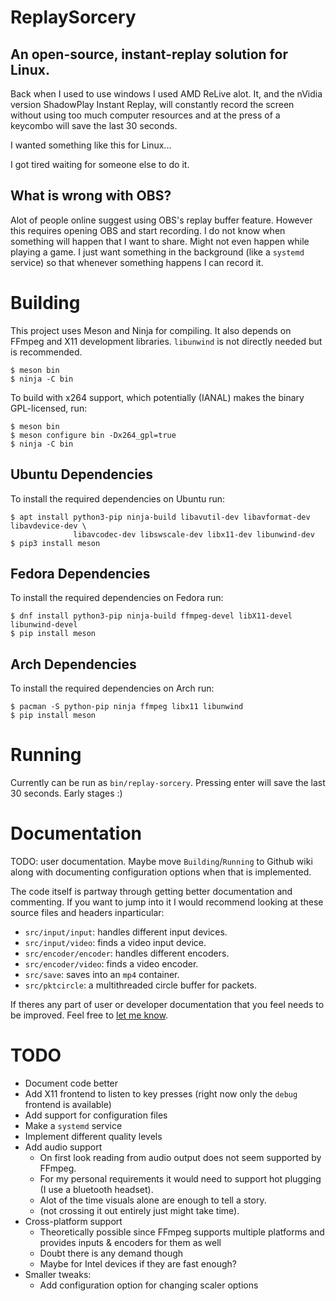 # ReplaySorcery
## An open-source, instant-replay solution for Linux.
Back when I used to use windows I used AMD ReLive alot. It, and the nVidia version ShadowPlay Instant Replay, will constantly record the screen without using too much computer resources and at the press of a keycombo will save the last 30 seconds.

I wanted something like this for Linux...

I got tired waiting for someone else to do it.

## What is wrong with OBS?
Alot of people online suggest using OBS's replay buffer feature. However this requires opening OBS and start recording. I do not know when something will happen that I want to share. Might not even happen while playing a game. I just want something in the background (like a `systemd` service) so that whenever something happens I can record it.

# Building
This project uses Meson and Ninja for compiling. It also depends on FFmpeg and X11 development libraries. `libunwind` is not directly needed but is recommended.
```
$ meson bin
$ ninja -C bin
```

To build with x264 support, which potentially (IANAL) makes the binary GPL-licensed, run:
```
$ meson bin
$ meson configure bin -Dx264_gpl=true
$ ninja -C bin
```

## Ubuntu Dependencies
To install the required dependencies on Ubuntu run:
```
$ apt install python3-pip ninja-build libavutil-dev libavformat-dev libavdevice-dev \
              libavcodec-dev libswscale-dev libx11-dev libunwind-dev
$ pip3 install meson
```

## Fedora Dependencies
To install the required dependencies on Fedora run:
```
$ dnf install python3-pip ninja-build ffmpeg-devel libX11-devel libunwind-devel
$ pip install meson
```

## Arch Dependencies
To install the required dependencies on Arch run:
```
$ pacman -S python-pip ninja ffmpeg libx11 libunwind
$ pip install meson
```

# Running
Currently can be run as `bin/replay-sorcery`. Pressing enter will save the last 30 seconds. Early stages :)

# Documentation
TODO: user documentation. Maybe move `Building`/`Running` to Github wiki along with documenting configuration options when that is implemented.

The code itself is partway through getting better documentation and commenting. If you want to jump into it I would recommend looking at these source files and headers inparticular:
- `src/input/input`: handles different input devices.
- `src/input/video`: finds a video input device.
- `src/encoder/encoder`: handles different encoders.
- `src/encoder/video`: finds a video encoder.
- `src/save`: saves into an `mp4` container.
- `src/pktcircle`: a multithreaded circle buffer for packets.

If theres any part of user or developer documentation that you feel needs to be improved. Feel free to [let me know](https://github.com/matanui159/ReplaySorcery/issues).

# TODO
- Document code better
- Add X11 frontend to listen to key presses (right now only the `debug` frontend is available)
- Add support for configuration files
- Make a `systemd` service
- Implement different quality levels
- Add audio support
  - On first look reading from audio output does not seem supported by FFmpeg.
  - For my personal requirements it would need to support hot plugging (I use a bluetooth headset).
  - Alot of the time visuals alone are enough to tell a story.
  - (not crossing it out entirely just might take time).
- Cross-platform support
  - Theoretically possible since FFmpeg supports multiple platforms and provides inputs & encoders for them as well
  - Doubt there is any demand though
  - Maybe for Intel devices if they are fast enough?
- Smaller tweaks:
  - Add configuration option for changing scaler options
